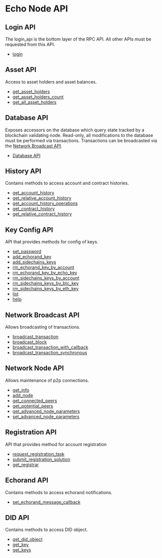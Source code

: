 # Echo Node API

## Login API

The login\_api is the bottom layer of the RPC API. All other APIs must be requested from this API.

* [login](login-api.md#login-user-password)

## Asset API

Access to asset holders and asset balances.

* [get\_asset\_holders](asset-api.md#get_asset_holders-asset_id-start-limit)
* [get\_asset\_holders\_count](asset-api.md#get_asset_holders_count-string-asset_id)
* [get\_all\_asset\_holders](asset-api.md#get_all_asset_holders)

## Database API

Exposes accessors on the database which query state tracked by a blockchain validating node. Read-only, all modifications to the database must be performed via transactions. Transactions can be broadcasted via the [Network Broadcast API](network-broadcast-api.md).

* [Database API](database-api/README.md)

## History API

Contains methods to access account and contract histories.

* [get\_account\_history](history-api.md#get_account_history-account-stop-limit-start)
* [get\_relative\_account\_history](history-api.md#get_relative_account_history-account-stop-limit-start)
* [get\_account\_history\_operations](history-api.md#get_account_history_operations-account-operation_id-start-stop-limit)
* [get\_contract\_history](history-api.md#get_contract_history-contract-stop-limit-start)
* [get\_relative\_contract\_history](history-api.md#get_relative_contract_history-contract-stop-limit-start)

## Key Config API

API that provides methods for config of keys.

* [set\_password](key-config-api.md#set_password-key)
* [add\_echorand\_key](key-config-api.md#add_echorand_key-acc_id-key)
* [add\_sidechains\_keys](key-config-api.md#add_sidechains_keys-acc_id-btc_key-eth_key)
* [rm\_echorand\_key\_by\_account](key-config-api.md#rm_echorand_key_by_account-acc_id)
* [rm\_echorand\_key\_by\_echo\_key](key-config-api.md#rm_echorand_key_by_echo_key-key)
* [rm\_sidechains\_keys\_by\_account](key-config-api.md#rm_sidechains_keys_by_account-acc_id)
* [rm\_sidechains\_keys\_by\_btc\_key](key-config-api.md#rm_sidechains_keys_by_btc-key)
* [rm\_sidechains\_keys\_by\_eth\_key](key-config-api.md#rm_sidechains_keys_by_eth-key)
* [list](key-config-api.md#list)
* [help](key-config-api.md#help)

## Network Broadcast API

Allows broadcasting of transactions.

* [broadcast\_transaction](network-broadcast-api.md#broadcast_transaction-trx)
* [broadcast\_block](network-broadcast-api.md#broadcast_block-signed_block)
* [broadcast\_transaction\_with\_callback](network-broadcast-api.md#broadcast_transaction_with_callbackcb-trx)
* [broadcast\_transaction\_synchronous](network-broadcast-api.md#broadcast_transaction_synchronous-trx)

## Network Node API

Allows maintenance of p2p connections.

* [get\_info](network-node-api.md#get_info)
* [add\_node](network-node-api.md#add_node-ep)
* [get\_connected\_peers](network-node-api.md#get_connected_peers)
* [get\_potential\_peers](network-node-api.md#get_potential_peers)
* [get\_advanced\_node\_parameters](network-node-api.md#get_advanced_node_parameters)
* [set\_advanced\_node\_parameters](network-node-api.md#set_advanced_node_parameters-params)

## Registration API

API that provides method for account registration

* [request\_registration\_task](registration-api.md#request_registration_task)
* [submit\_registration\_solution](registration-api.md#submit_registration_solution-callback-name-active-echorand_key-nonce-rand_num)
* [get\_registrar](registration-api.md#get\_registrar)

## Echorand API

Contains methods to access echorand notifications.

* [set\_echorand\_message\_callback](echorand-api.md#set_echorand_message_callback-cb)

## DID API

Contains methods to access DID object.

* [get\_did\_object](did-api.md#getdidobjectid)
* [get\_key](did-api.md#getkeybyidstringidstring)
* [get\_keys](did-api.md#getkeysbyidstringidstring)
